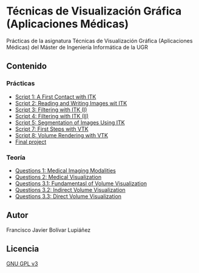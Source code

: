 # Técnicas de Visualización Gráfica (Aplicaciones Médicas)

Prácticas de la asignatura Técnicas de Visualización Gráfica (Aplicaciones Médicas) del Máster de Ingeniería Informática de la UGR

## Contenido

### Prácticas

* [Script 1: A First Contact with ITK](https://github.com/fblupi/master_informatica-TVG/tree/master/script1)
* [Script 2: Reading and Writing Images wit ITK](https://github.com/fblupi/master_informatica-TVG/tree/master/script2)
* [Script 3: Filtering with ITK (I)](https://github.com/fblupi/master_informatica-TVG/tree/master/script3)
* [Script 4: Filtering with ITK (II)](https://github.com/fblupi/master_informatica-TVG/tree/master/script4)
* [Script 5: Segmentation of Images Using ITK](https://github.com/fblupi/master_informatica-TVG/tree/master/script5)
* [Script 7: First Steps with VTK](https://github.com/fblupi/master_informatica-TVG/tree/master/script7)
* [Script 8: Volume Rendering with VTK](https://github.com/fblupi/master_informatica-TVG/tree/master/script8)
* [Final project](https://github.com/fblupi/master_informatica-TVG/tree/master/project)

### Teoría

* [Questions 1: Medical Imaging Modalities](https://github.com/fblupi/master_informatica-TVG/blob/master/docs/questions1.md#issues-about-medical-imaging-modalities)
* [Questions 2: Medical Visualization](https://github.com/fblupi/master_informatica-TVG/blob/master/docs/questions2.md#issues-about-analysis-for-medical-visualization)
* [Questions 3.1: Fundamentasl of Volume Visualization](https://github.com/fblupi/master_informatica-TVG/blob/master/docs/questions3.md#issues-about-fundamentals-of-volume-visualization)
* [Questions 3.2: Indirect Volume Visualization](https://github.com/fblupi/master_informatica-TVG/blob/master/docs/questions3.md#issues-about-indirect-volume-visualization)
* [Questions 3.3: Direct Volume Visualization](https://github.com/fblupi/master_informatica-TVG/blob/master/docs/questions3.md#issues-about-direct-volume-visualization-rendering)

## Autor

Francisco Javier Bolívar Lupiáñez

## Licencia

[GNU GPL v3](https://github.com/fblupi/master_informatica-SSBW/blob/master/LICENSE)
